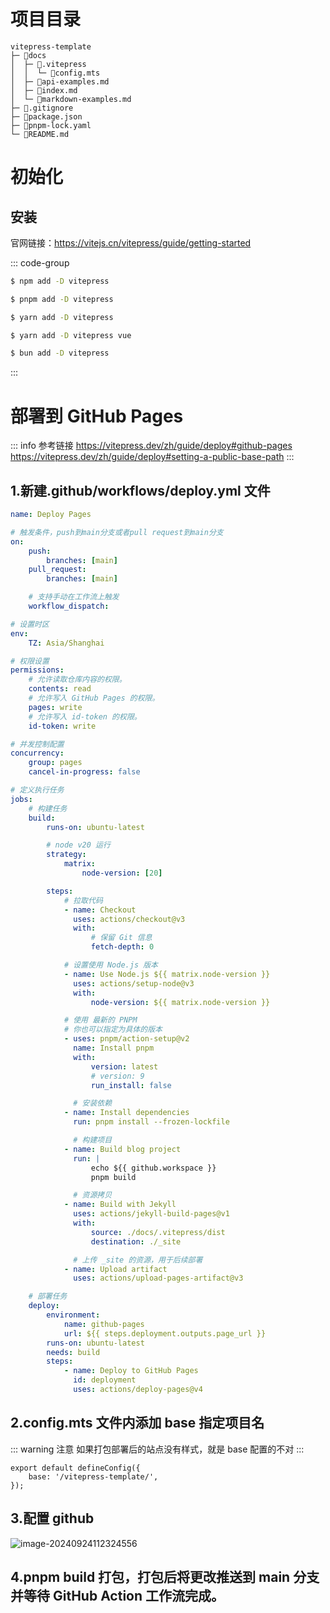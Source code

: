 # 项目目录

```
vitepress-template
├─ 📁docs
│  ├─ 📁.vitepress
│  │  └─ 📄config.mts
│  ├─ 📄api-examples.md
│  ├─ 📄index.md
│  └─ 📄markdown-examples.md
├─ 📄.gitignore
├─ 📄package.json
├─ 📄pnpm-lock.yaml
└─ 📄README.md
```

# 初始化

## 安装

官网链接：https://vitejs.cn/vitepress/guide/getting-started

::: code-group

```sh [npm]
$ npm add -D vitepress
```

```sh [pnpm]
$ pnpm add -D vitepress
```

```sh [yarn]
$ yarn add -D vitepress
```

```sh [yarn (pnp)]
$ yarn add -D vitepress vue
```

```sh [bun]
$ bun add -D vitepress
```

:::

# 部署到 GitHub Pages

::: info 参考链接
https://vitepress.dev/zh/guide/deploy#github-pages
https://vitepress.dev/zh/guide/deploy#setting-a-public-base-path
:::

## 1.新建.github/workflows/deploy.yml 文件

```yml
name: Deploy Pages

# 触发条件，push到main分支或者pull request到main分支
on:
    push:
        branches: [main]
    pull_request:
        branches: [main]

    # 支持手动在工作流上触发
    workflow_dispatch:

# 设置时区
env:
    TZ: Asia/Shanghai

# 权限设置
permissions:
    # 允许读取仓库内容的权限。
    contents: read
    # 允许写入 GitHub Pages 的权限。
    pages: write
    # 允许写入 id-token 的权限。
    id-token: write

# 并发控制配置
concurrency:
    group: pages
    cancel-in-progress: false

# 定义执行任务
jobs:
    # 构建任务
    build:
        runs-on: ubuntu-latest

        # node v20 运行
        strategy:
            matrix:
                node-version: [20]

        steps:
            # 拉取代码
            - name: Checkout
              uses: actions/checkout@v3
              with:
                  # 保留 Git 信息
                  fetch-depth: 0

            # 设置使用 Node.js 版本
            - name: Use Node.js ${{ matrix.node-version }}
              uses: actions/setup-node@v3
              with:
                  node-version: ${{ matrix.node-version }}

            # 使用 最新的 PNPM
            # 你也可以指定为具体的版本
            - uses: pnpm/action-setup@v2
              name: Install pnpm
              with:
                  version: latest
                  # version: 9
                  run_install: false

              # 安装依赖
            - name: Install dependencies
              run: pnpm install --frozen-lockfile

              # 构建项目
            - name: Build blog project
              run: |
                  echo ${{ github.workspace }}
                  pnpm build

              # 资源拷贝
            - name: Build with Jekyll
              uses: actions/jekyll-build-pages@v1
              with:
                  source: ./docs/.vitepress/dist
                  destination: ./_site

              # 上传 _site 的资源，用于后续部署
            - name: Upload artifact
              uses: actions/upload-pages-artifact@v3

    # 部署任务
    deploy:
        environment:
            name: github-pages
            url: ${{ steps.deployment.outputs.page_url }}
        runs-on: ubuntu-latest
        needs: build
        steps:
            - name: Deploy to GitHub Pages
              id: deployment
              uses: actions/deploy-pages@v4
```

## 2.config.mts 文件内添加 base 指定项目名

::: warning 注意
如果打包部署后的站点没有样式，就是 base 配置的不对
:::

```js{2}
export default defineConfig({
	base: '/vitepress-template/',
});
```

## 3.配置 github

![image-20240924112324556](https://cdn.jsdelivr.net/gh/dcdy/image/img/image-20240924112324556.png)

## 4.pnpm build 打包，打包后将更改推送到 main 分支并等待 GitHub Action 工作流完成。
